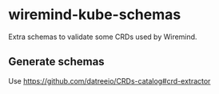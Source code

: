 # wiremind-kube-schemas
Extra schemas to validate some CRDs used by Wiremind.

## Generate schemas

Use <https://github.com/datreeio/CRDs-catalog#crd-extractor>

